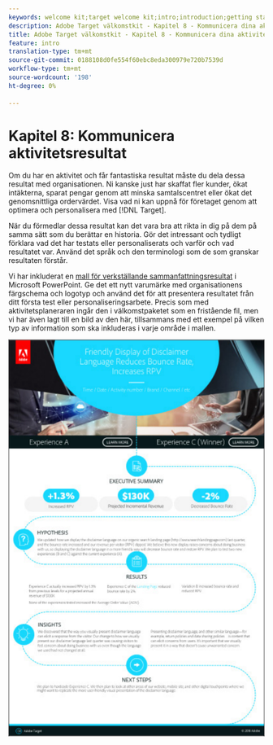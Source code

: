```yaml
---
keywords: welcome kit;target welcome kit;intro;introduction;getting started
description: Adobe Target välkomstkit - Kapitel 8 - Kommunicera dina aktivitetsresultat
title: Adobe Target välkomstkit - Kapitel 8 - Kommunicera dina aktivitetsresultat
feature: intro
translation-type: tm+mt
source-git-commit: 0188108d0fe554f60ebc8eda300979e720b7539d
workflow-type: tm+mt
source-wordcount: '198'
ht-degree: 0%

---
```



# Kapitel 8: Kommunicera aktivitetsresultat

Om du har en aktivitet och får fantastiska resultat måste du dela dessa resultat med organisationen. Ni kanske just har skaffat fler kunder, ökat intäkterna, sparat pengar genom att minska samtalscentret eller ökat det genomsnittliga ordervärdet. Visa vad ni kan uppnå för företaget genom att optimera och personalisera med [!DNL Target].

När du förmedlar dessa resultat kan det vara bra att rikta in dig på dem på samma sätt som du berättar en historia. Gör det intressant och tydligt förklara vad det har testats eller personaliserats och varför och vad resultatet var. Använd det språk och den terminologi som de som granskar resultaten förstår.

Vi har inkluderat en [mall för verkställande sammanfattningsresultat](/help/assets/executive-summary.zip) i Microsoft PowerPoint. Ge det ett nytt varumärke med organisationens färgschema och logotyp och använd det för att presentera resultatet från ditt första test eller personaliseringsarbete. Precis som med aktivitetsplaneraren ingår den i välkomstpaketet som en fristående fil, men vi har även lagt till en bild av den här, tillsammans med ett exempel på vilken typ av information som ska inkluderas i varje område i mallen.

![Sammanfattningsrapport](/help/c-intro/assets/executive-summary-report.png)